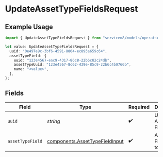 # UpdateAssetTypeFieldsRequest

## Example Usage

```typescript
import { UpdateAssetTypeFieldsRequest } from "servicem8/models/operations";

let value: UpdateAssetTypeFieldsRequest = {
  uuid: "0e497e9c-3bf6-4591-8804-ec893a659c64",
  assetTypeField: {
    uuid: "123e4567-eac9-4317-86c8-22b6c82c24db",
    assetTypeUuid: "123e4567-8c62-439e-85c9-22b6c4b0766b",
    name: "<value>",
  },
};
```

## Fields

| Field                                                                            | Type                                                                             | Required                                                                         | Description                                                                      |
| -------------------------------------------------------------------------------- | -------------------------------------------------------------------------------- | -------------------------------------------------------------------------------- | -------------------------------------------------------------------------------- |
| `uuid`                                                                           | *string*                                                                         | :heavy_check_mark:                                                               | UUID of the Asset Type Field                                                     |
| `assetTypeField`                                                                 | [components.AssetTypeFieldInput](../../models/components/assettypefieldinput.md) | :heavy_check_mark:                                                               | Asset Type Field fields to update                                                |